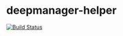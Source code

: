 # deepmanager-helper

[![Build Status](https://circleci.com/gh/matteo-ronchetti/deepmanager-helper.svg?style=shield&circle-token=:circle-token)](https://circleci.com/gh/matteo-ronchetti/deepmanager-helper)